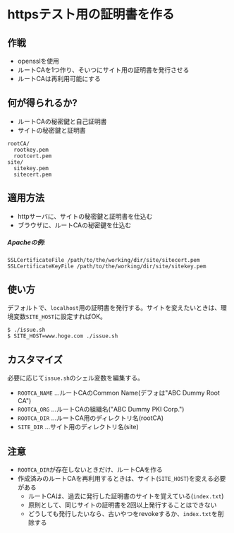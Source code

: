 # httpsテスト用の証明書を作る

## 作戦

- opensslを使用
- ルートCAを1つ作り、そいつにサイト用の証明書を発行させる
- ルートCAは再利用可能にする

## 何が得られるか?

- ルートCAの秘密鍵と自己証明書
- サイトの秘密鍵と証明書

```
rootCA/
  rootkey.pem
  rootcert.pem
site/
  sitekey.pem
  sitecert.pem
```

## 適用方法

- httpサーバに、サイトの秘密鍵と証明書を仕込む
- ブラウザに、ルートCAの秘密鍵を仕込む

##### Apacheの例:
```
SSLCertificateFile /path/to/the/working/dir/site/sitecert.pem
SSLCertificateKeyFile /path/to/the/working/dir/site/sitekey.pem
```

## 使い方

デフォルトで、`localhost`用の証明書を発行する。サイトを変えたいときは、環境変数`SITE_HOST`に設定すればOK。

```shell-session
$ ./issue.sh
$ SITE_HOST=www.hoge.com ./issue.sh
```

## カスタマイズ

必要に応じて`issue.sh`のシェル変数を編集する。

- `ROOTCA_NAME` ...ルートCAのCommon Name(デフォは"ABC Dummy Root CA")
- `ROOTCA_ORG` ...ルートCAの組織名("ABC Dummy PKI Corp.")
- `ROOTCA_DIR` ...ルートCA用のディレクトリ名(rootCA)
- `SITE_DIR` ...サイト用のディレクトリ名(site)

## 注意

- `ROOTCA_DIR`が存在しないときだけ、ルートCAを作る
- 作成済みのルートCAを再利用するときは、サイト(`SITE_HOST`)を変える必要がある
  - ルートCAは、過去に発行した証明書のサイトを覚えている(`index.txt`)
  - 原則として、同じサイトの証明書を2回以上発行することはできない
  - どうしても発行したいなら、古いやつをrevokeするか、`index.txt`を削除する


